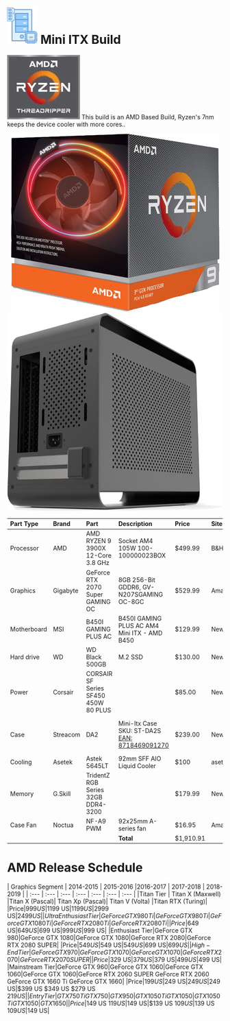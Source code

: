 # <img src="./images/PCParts.png" width="71" height="87" /> Mini ITX Build
<img src="./images/AMDRyzenThreadRipper.png" /> This build is an AMD Based Build, Ryzen's 7nm keeps the device cooler with  more cores..
<p align="center"><img src="./images/Ryzen7mm.png" /><img src="./images/Streamcom_DA2.png" /></p>

| Part Type | Brand | Part | Description | Price | Site | URL |
|     :---      |     :---      |     :---      |     :---      |     :---      |     :---      |     :---      |
| Processor | AMD | AMD RYZEN 9 3900X 12-Core 3.8 GHz | Socket AM4 105W 100-100000023BOX  | $499.99 | B&H | https://www.bhphotovideo.com/c/product/1485447-REG/amd_100_100000023box_ryzen_9_3900x_3_8.html |
| Graphics | Gigabyte | GeForce RTX 2070 Super GAMING OC | 8GB 256-Bit GDDR6, GV-N207SGAMING OC-8GC  | $529.99 | Amazon | https://amzn.com/B07TV9CLL5 |
| Motherboard | MSI | B450I GAMING PLUS AC  |B450I GAMING PLUS AC AM4 Mini ITX - AMD B450 | $129.99 | NewEgg | https://www.newegg.com/msi-performance-gaming-b450i-gaming-plus-ac/p/N82E16813144190 
| Hard drive | WD | WD Black 500GB | M.2 SSD | $130.00 | NewEgg | https://www.newegg.com/Product/Product.aspx?Item=N82E16820250098 
| Power | Corsair | CORSAIR SF Series SF450 450W 80 PLUS |  | $85.00 | NewEgg | 
| Case | Streacom | DA2 |  Mini-Itx Case SKU: ST-DA2S [EAN: 8718469091270](https://streacom.com/products/da2-chassis/) | $239.00 | NewEgg  | https://www.newegg.com/p/2AM-005T-00028?item=9SIA5FY9B97666 https://www.youtube.com/watch?v=VHwJ9emNVQo (backup: Metallic Gear Neo Series MG-NE210G_BK01 or Louqe Ghost s1)
| Cooling | Asetek | Astek 5645LT | 92mm SFF AIO Liquid Cooler  | $100 | asetek | https://www.asetek.com/gaming/technology-for-gamingdiy/cpu-cooling/small-form-factor-cpu-cooler/ |
| Memory | G.Skill | TridentZ RGB Series 32GB DDR4-3200 |  | $179.99 | NewEgg |https://www.newegg.com/g-skill-32gb-288-pin-ddr4-sdram/p/N82E16820232748 |
| Case Fan | Noctua  | NF-A9 PWM  | 92x25mm A-series fan | $16.95 | Amazon  | https://amzn.com/B00RUZ059O |
|  |  |  | <b>Total</b> | $‭1,910.91‬ |  | |

# AMD Release Schedule

| Graphics Segment | 2014-2015	| 2015-2016	|2016-2017 |	2017-2018 |	2018-2019 |
|     :---      |     :---      |     :---      |     :---      |     :---      |     :---      |     :---      |
|Titan Tier |	Titan X (Maxwell)	|Titan X (Pascal)|	Titan Xp (Pascal)|	Titan V (Volta)	|Titan RTX (Turing)|
|Price|$999 US|$1199 US|$1199 US|$2999 US|$2499 US|
|Ultra Enthusiast Tier|GeForce GTX 980 Ti|GeForce GTX 980 Ti|GeForce GTX 1080 Ti|GeForce RTX 2080 Ti|GeForce RTX 2080 Ti|
|Price|$649 US|$649 US|$699 US|$999 US|$999 US|
|Enthusiast Tier|GeForce GTX 980|GeForce GTX 1080|GeForce GTX 1080|GeForce RTX 2080|GeForce RTX 2080 SUPER|
|Price|$549 US|$549 US|$549 US|$699 US|$699 US|
|High-End Tier|GeForce GTX 970|GeForce GTX 1070|GeForce GTX 1070|GeForce RTX 2070|GeForce RTX 2070 SUPER|
|Price|$329 US|$379 US|$379 US|$499 US|$499 US|
|Mainstream Tier|GeForce GTX 960|GeForce GTX 1060|GeForce GTX 1060|GeForce GTX 1060|GeForce RTX 2060 SUPER GeForce RTX 2060 GeForce GTX 1660 Ti GeForce GTX 1660|
|Price|$199 US|$249 US|$249 US|$249 US|$399 US $349 US $279 US $219 US|
|Entry Tier|GTX 750 Ti GTX 750|GTX 950|GTX 1050 Ti GTX 1050|GTX 1050 Ti GTX 1050|GTX 1650|
|Price|$149 US $119 US|$149 US|$139 US $109 US|$139 US $109 US|$149 US|